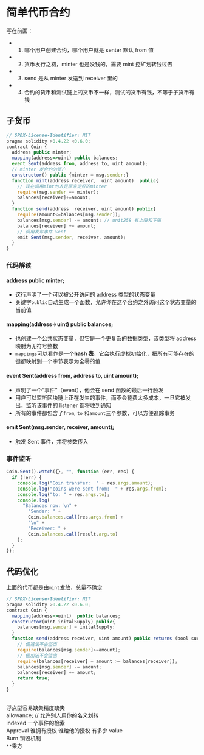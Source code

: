 # 简单代币合约

写在前面：

- 1. 哪个用户创建合约，哪个用户就是 senter 默认 from 值
- 2. 货币发行之初，minter 也是没钱的，需要 mint 挖矿划转钱过去
- 3. send 是从 minter 发送到 receiver 里的
- 4. 合约的货币和测试链上的货币不一样，测试的货币有钱，不等于子货币有钱

## 子货币

```js
// SPDX-License-Identifier: MIT
pragma solidity >0.4.22 <0.6.0;
contract Coin {
  address public minter;
  mapping(address=>uint) public balances;
  event Sent(address from, address to, uint amount);
  // minter 发合约的账户
  constructor() public {minter = msg.sender;}
  function mint(address receiver,  uint amount)  public{
    // 现在调用mint的人是原来定好的minter
    require(msg.sender == minter);
    balances[receiver]+=amount;
  }
  function send(address  receiver, uint amount) public{
    require(amount<=balances[msg.sender]);
    balances[msg.sender] -= amount; // unit258 有上限和下限
    balances[receiver] += amount;
    // 调用发布事件 Sent
    emit Sent(msg.sender, receiver, amount);
  }
}
```

### 代码解读

#### **address public minter;**

- 这行声明了一个可以被公开访问的 address 类型的状态变量
- 关键字`public`自动生成一个函数，允许你在这个合约之外访问这个状态变量的当前值

#### **mapping(address=>uint) public balances;**

- 也创建一个公共状态变量，但它是一个更复杂的数据类型，该类型将 address 映射为无符号整数
- `mappings`可以看作是一个**hash 表**，它会执行虚拟初始化，把所有可能存在的键都映射到一个字节表示为全零的值

#### **event Sent(address from, address to, uint amount);**

- 声明了一个“事件”（event），他会在 send 函数的最后一行触发
- 用户可以监听区块链上正在发生的事件，而不会花费太多成本，一旦它被发出，监听该事件的 listener 都将收到通知
- 所有的事件都包含了`from`, `to` 和`amount`三个参数，可以方便追踪事务

#### **emit Sent(msg.sender, receiver, amount);**

- 触发 Sent 事件，并将参数传入

### 事件监听

```js
Coin.Sent().watch({}, "", function (err, res) {
  if (!err) {
    console.log("Coin transfer:  " + res.args.amount);
    console.log("coins were sent from:  " + res.args.from);
    console.log("to: " + res.args.to);
    console.log(
      "Balances now: \n" +
        "Sender: " +
        Coin.balances.call(res.args.from) +
        "\n" +
        "Receiver: " +
        Coin.balances.call(result.arg.to)
    );
  }
});
```

## 代码优化

上面的代币都是由`mint`发放，总量不确定

```js
// SPDX-License-Identifier: MIT
pragma solidity >0.4.22 <0.6.0;
contract Coin {
  mapping(address=>uint)  public balances;
  constructor(uint initalSupply) public{
    balances[msg.sender] = initalSupply;
  }
  function send(address receiver, uint amount) public returns (bool success) {
    // 做减法不会溢出
    require(balances[msg.sender]>=amount);
    // 做加法不会溢出
    require(balances[receiver] + amount >= balances[receiver]);
    balances[msg.sender] -= amount;
    balances[receiver] += amount;
    return true;
  }
}
```

##

浮点型容易缺失精度缺失  
allowance; // 允许别人用你的名义划转  
indexed 一个事件的检索  
Approval 谁拥有授权 谁给他的授权 有多少 value  
Burn 销毁机制  
`**`乘方
